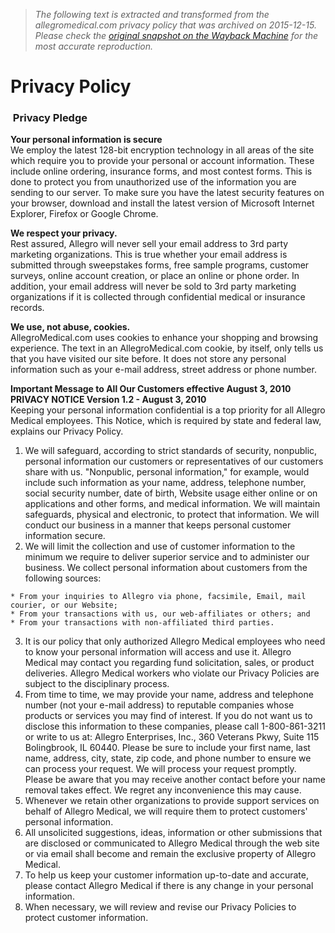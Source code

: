 > *The following text is extracted and transformed from the allegromedical.com privacy policy that was archived on 2015-12-15. Please check the [original snapshot on the Wayback Machine](https://web.archive.org/web/20151215201707id_/http%3A//www.allegromedical.com/support/privacyPolicy.do) for the most accurate reproduction.*

# Privacy Policy

###  Privacy Pledge

  


**Your personal information is secure**   
We employ the latest 128-bit encryption technology in all areas of the site which require you to provide your personal or account information. These include online ordering, insurance forms, and most contest forms. This is done to protect you from unauthorized use of the information you are sending to our server. To make sure you have the latest security features on your browser, download and install the latest version of Microsoft Internet Explorer, Firefox or Google Chrome. 

**We respect your privacy.**   
Rest assured, Allegro will never sell your email address to 3rd party marketing organizations. This is true whether your email address is submitted through sweepstakes forms, free sample programs, customer surveys, online account creation, or place an online or phone order. In addition, your email address will never be sold to 3rd party marketing organizations if it is collected through confidential medical or insurance records. 

**We use, not abuse, cookies.**   
AllegroMedical.com uses cookies to enhance your shopping and browsing experience. The text in an AllegroMedical.com cookie, by itself, only tells us that you have visited our site before. It does not store any personal information such as your e-mail address, street address or phone number. 

**Important Message to All Our Customers effective August 3, 2010**   
**PRIVACY NOTICE Version 1.2 - August 3, 2010**   
Keeping your personal information confidential is a top priority for all Allegro Medical employees. This Notice, which is required by state and federal law, explains our Privacy Policy. 

  1. We will safeguard, according to strict standards of security, nonpublic, personal information our customers or representatives of our customers share with us. "Nonpublic, personal information," for example, would include such information as your name, address, telephone number, social security number, date of birth, Website usage either online or on applications and other forms, and medical information. We will maintain safeguards, physical and electronic, to protect that information. We will conduct our business in a manner that keeps personal customer information secure. 
  2. We will limit the collection and use of customer information to the minimum we require to deliver superior service and to administer our business. We collect personal information about customers from the following sources:   

    * From your inquiries to Allegro via phone, facsimile, Email, mail courier, or our Website; 
    * From your transactions with us, our web-affiliates or others; and
    * From your transactions with non-affiliated third parties.
  3. It is our policy that only authorized Allegro Medical employees who need to know your personal information will access and use it. Allegro Medical may contact you regarding fund solicitation, sales, or product deliveries. Allegro Medical workers who violate our Privacy Policies are subject to the disciplinary process. 
  4. From time to time, we may provide your name, address and telephone number (not your e-mail address) to reputable companies whose products or services you may find of interest. If you do not want us to disclose this information to these companies, please call 1-800-861-3211 or write to us at: Allegro Enterprises, Inc., 360 Veterans Pkwy, Suite 115 Bolingbrook, IL 60440. Please be sure to include your first name, last name, address, city, state, zip code, and phone number to ensure we can process your request. We will process your request promptly. Please be aware that you may receive another contact before your name removal takes effect. We regret any inconvenience this may cause. 
  5. Whenever we retain other organizations to provide support services on behalf of Allegro Medical, we will require them to protect customers' personal information. 
  6. All unsolicited suggestions, ideas, information or other submissions that are disclosed or communicated to Allegro Medical through the web site or via email shall become and remain the exclusive property of Allegro Medical.
  7. To help us keep your customer information up-to-date and accurate, please contact Allegro Medical if there is any change in your personal information. 
  8. When necessary, we will review and revise our Privacy Policies to protect customer information. 


